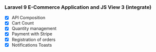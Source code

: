### Laravel 9 E-Commerce Application and JS View 3 (integrate)

- [x] API Composition
- [x] Cart Count
- [x] Quantity management
- [x] Payment with Stripe
- [x] Registration of orders
- [x] Notifications Toasts

